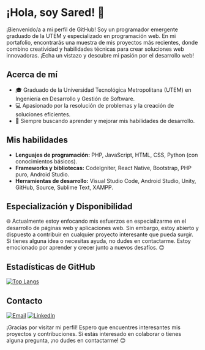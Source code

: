 # ¡Hola, soy Sared! 👋

¡Bienvenido/a a mi perfil de GitHub! Soy un programador emergente graduado de la UTEM y especializado en programación web. En mi portafolio, encontrarás una muestra de mis proyectos más recientes, donde combino creatividad y habilidades técnicas para crear soluciones web innovadoras. ¡Echa un vistazo y descubre mi pasión por el desarrollo web!

## Acerca de mí
- 🎓 Graduado de la Universidad Tecnológica Metropolitana (UTEM) en Ingeniería en Desarrollo y Gestión de Software.
- 💻 Apasionado por la resolución de problemas y la creación de soluciones eficientes.
- 🚀 Siempre buscando aprender y mejorar mis habilidades de desarrollo.

## Mis habilidades
- **Lenguajes de programación:** PHP, JavaScript, HTML, CSS, Python (con conocimientos básicos).
- **Frameworks y bibliotecas:** CodeIgniter, React Native, Bootstrap, PHP puro, Android Studio.
- **Herramientas de desarrollo:** Visual Studio Code, Android Studio, Unity, GitHub, Source, Sublime Text, XAMPP.

## Especialización y Disponibilidad

🌐 Actualmente estoy enfocando mis esfuerzos en especializarme en el desarrollo de páginas web y aplicaciones web. Sin embargo, estoy abierto y dispuesto a contribuir en cualquier proyecto interesante que pueda surgir. Si tienes alguna idea o necesitas ayuda, no dudes en contactarme. Estoy emocionado por aprender y crecer junto a nuevos desafíos. 😊

## Estadísticas de GitHub
[![Top Langs](https://github-readme-stats.vercel.app/api/top-langs/?username=SaredGap&layout=compact)](https://github.com/SaredGap)

## Contacto

[![Email](https://img.shields.io/badge/Correo%20electrónico-sared646%40gmail.com-blue?style=for-the-badge&logo=gmail)](mailto:sared646@gmail.com)
[![LinkedIn](https://img.shields.io/badge/LinkedIn-Sared%20García-blue?style=for-the-badge&logo=linkedin)](https://www.linkedin.com/in/sared5849242a0)


¡Gracias por visitar mi perfil! Espero que encuentres interesantes mis proyectos y contribuciones. Si estás interesado en colaborar o tienes alguna pregunta, ¡no dudes en contactarme! 😊
